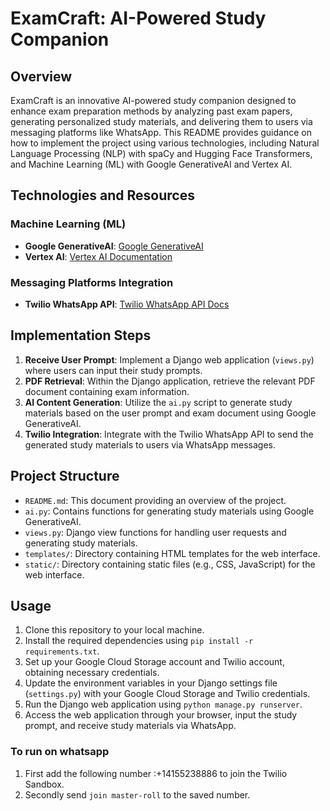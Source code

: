 # ExamCraft: AI-Powered Study Companion

## Overview

ExamCraft is an innovative AI-powered study companion designed to enhance exam preparation methods by analyzing past exam papers, generating personalized study materials, and delivering them to users via messaging platforms like WhatsApp. This README provides guidance on how to implement the project using various technologies, including Natural Language Processing (NLP) with spaCy and Hugging Face Transformers, and Machine Learning (ML) with Google GenerativeAI and Vertex AI.

## Technologies and Resources

### Machine Learning (ML)

- **Google GenerativeAI**: [Google GenerativeAI](https://cloud.google.com/generative-ai/docs)
- **Vertex AI**: [Vertex AI Documentation](https://cloud.google.com/vertex-ai/docs)

### Messaging Platforms Integration

- **Twilio WhatsApp API**: [Twilio WhatsApp API Docs](https://www.twilio.com/docs/whatsapp)

## Implementation Steps

1. **Receive User Prompt**: Implement a Django web application (`views.py`) where users can input their study prompts.
2. **PDF Retrieval**: Within the Django application, retrieve the relevant PDF document containing exam information.
3. **AI Content Generation**: Utilize the `ai.py` script to generate study materials based on the user prompt and exam document using Google GenerativeAI.
4. **Twilio Integration**: Integrate with the Twilio WhatsApp API to send the generated study materials to users via WhatsApp messages.

## Project Structure

- `README.md`: This document providing an overview of the project.
- `ai.py`: Contains functions for generating study materials using Google GenerativeAI.
- `views.py`: Django view functions for handling user requests and generating study materials.
- `templates/`: Directory containing HTML templates for the web interface.
- `static/`: Directory containing static files (e.g., CSS, JavaScript) for the web interface.

## Usage

1. Clone this repository to your local machine.
2. Install the required dependencies using `pip install -r requirements.txt`.
3. Set up your Google Cloud Storage account and Twilio account, obtaining necessary credentials.
4. Update the environment variables in your Django settings file (`settings.py`) with your Google Cloud Storage and Twilio credentials.
5. Run the Django web application using `python manage.py runserver`.
6. Access the web application through your browser, input the study prompt, and receive study materials via WhatsApp.

### To run on whatsapp 
1. First add the following number :+14155238886 to join the Twilio Sandbox.
2. Secondly send `join master-roll` to the saved number.

